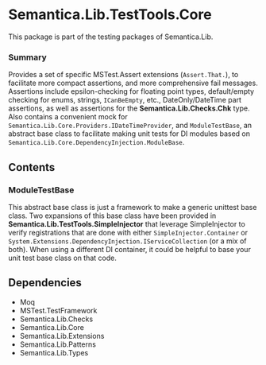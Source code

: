 # Semantica.Lib.TestTools.Core
This package is part of the testing packages of Semantica.Lib.

### Summary

Provides a set of specific MSTest.Assert extensions (``Assert.That.``), to facilitate more compact assertions, and more
comprehensive fail messages. Assertions include epsilon-checking for floating point types, default/empty checking for enums, 
strings, ``ICanBeEmpty``, etc., DateOnly/DateTime part assertions, as well as assertions for the **Semantica.Lib.Checks.Chk** 
type.
Also contains a convenient mock for ``Semantica.Lib.Core.Providers.IDateTimeProvider``, and ``ModuleTestBase``, an abstract base
class to facilitate making unit tests for DI modules based on ``Semantica.Lib.Core.DependencyInjection.ModuleBase``.

## Contents

### ModuleTestBase

This abstract base class is just a framework to make a generic unittest base class. Two expansions of this base class have been
provided in **Semantica.Lib.TestTools.SimpleInjector** that leverage SimpleInjector to verify registrations that are done with
either ``SimpleInjector.Container`` or ``System.Extensions.DependencyInjection.IServiceCollection`` (or a mix of both). When
using a different DI container, it could be helpful to base your unit test base class on that code.     

## Dependencies

- Moq
- MSTest.TestFramework
- Semantica.Lib.Checks
- Semantica.Lib.Core
- Semantica.Lib.Extensions
- Semantica.Lib.Patterns
- Semantica.Lib.Types
